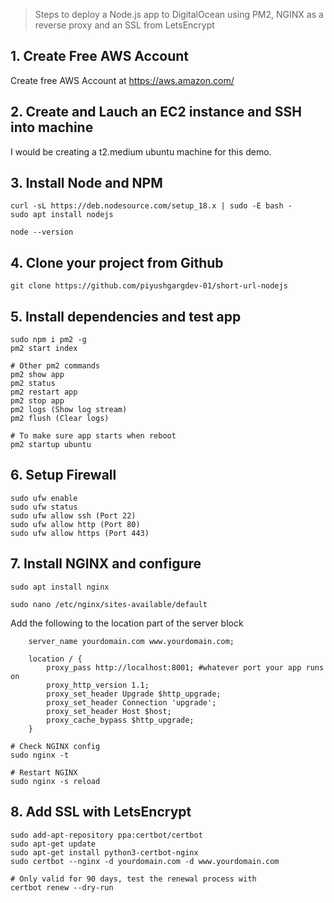 > Steps to deploy a Node.js app to DigitalOcean using PM2, NGINX as a reverse proxy and an SSL from LetsEncrypt

## 1. Create Free AWS Account
Create free AWS Account at https://aws.amazon.com/

## 2. Create and Lauch an EC2 instance and SSH into machine
I would be creating a t2.medium ubuntu machine for this demo.

## 3. Install Node and NPM
```
curl -sL https://deb.nodesource.com/setup_18.x | sudo -E bash -
sudo apt install nodejs

node --version
```

## 4. Clone your project from Github
```
git clone https://github.com/piyushgargdev-01/short-url-nodejs
```

## 5. Install dependencies and test app
```
sudo npm i pm2 -g
pm2 start index

# Other pm2 commands
pm2 show app
pm2 status
pm2 restart app
pm2 stop app
pm2 logs (Show log stream)
pm2 flush (Clear logs)

# To make sure app starts when reboot
pm2 startup ubuntu
```

## 6. Setup Firewall
```
sudo ufw enable
sudo ufw status
sudo ufw allow ssh (Port 22)
sudo ufw allow http (Port 80)
sudo ufw allow https (Port 443)
```

## 7. Install NGINX and configure
```
sudo apt install nginx

sudo nano /etc/nginx/sites-available/default
```
Add the following to the location part of the server block
```
    server_name yourdomain.com www.yourdomain.com;

    location / {
        proxy_pass http://localhost:8001; #whatever port your app runs on
        proxy_http_version 1.1;
        proxy_set_header Upgrade $http_upgrade;
        proxy_set_header Connection 'upgrade';
        proxy_set_header Host $host;
        proxy_cache_bypass $http_upgrade;
    }
```
```
# Check NGINX config
sudo nginx -t

# Restart NGINX
sudo nginx -s reload
```

## 8. Add SSL with LetsEncrypt
```
sudo add-apt-repository ppa:certbot/certbot
sudo apt-get update
sudo apt-get install python3-certbot-nginx
sudo certbot --nginx -d yourdomain.com -d www.yourdomain.com

# Only valid for 90 days, test the renewal process with
certbot renew --dry-run
```
